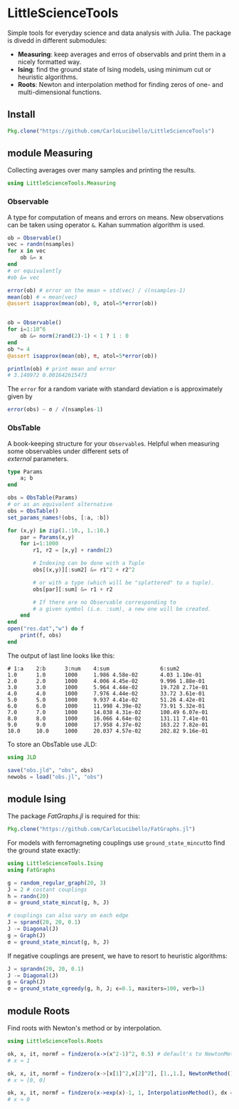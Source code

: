 # LittleScienceTools
Simple tools for everyday science and data analysis with Julia. The package is divedd in different submodules:
- **Measuring**: keep averages and erros of observabls and print them in a nicely formatted way.
- **Ising**: find the ground state of Ising models, using minimum cut or heuristic algorithms.
- **Roots**: Newton and interpolation method for finding zeros of one- and multi-dimensional functions.

## Install
```julia
Pkg.clone("https://github.com/CarloLucibello/LittleScienceTools")
```

## module Measuring
Collecting averages over many samples and printing the results.
```julia
using LittleScienceTools.Measuring
```

### Observable
A type for computation of means and errors on means.
New observations can be taken using operator `&`.
Kahan summation algorithm is used.
```julia
ob = Observable()
vec = randn(nsamples)
for x in vec
    ob &= x
end
# or equivalently
#ob &= vec

error(ob) # error on the mean ≈ std(vec) / √(nsamples-1)   
mean(ob) # ≈ mean(vec)
@assert isapprox(mean(ob), 0, atol=5*error(ob))


ob = Observable()
for i=1:10^6
    ob &= norm(2rand(2)-1) < 1 ? 1 : 0
end
ob *= 4
@assert isapprox(mean(ob), π, atol=5*error(ob))

println(ob) # print mean and error
# 3.140972 0.001642615473
```
The `error` for a random variate with standard deviation `σ` is approximately given by

```julia
error(obs) ~ σ / √(nsamples-1)
```

### ObsTable
A book-keeping structure for your `Observable`s. Helpful
when measuring some observables under different sets of  
*external* parameters.

```julia
type Params
    a; b
end

obs = ObsTable(Params)
# or as an equivalent alternative
obs = ObsTable()
set_params_names!(obs, [:a, :b])

for (x,y) in zip(1.:10., 1.:10.)
    par = Params(x,y)
    for i=1:1000
        r1, r2 = [x,y] + randn(2)

        # Indexing can be done with a Tuple
        obs[(x,y)][:sum2] &= r1^2 + r2^2

        # or with a type (which will be "splattered" to a tuple).
        obs[par][:sum] &= r1 + r2

        # If there are no Observable corresponding to
        # a given symbol (i.e. :sum), a new one will be created.
    end
end
open("res.dat","w") do f
    print(f, obs)
end
```

The output of last line looks like this:
```
# 1:a    2:b      3:num    4:sum                6:sum2               
1.0      1.0      1000     1.986 4.58e-02       4.03 1.10e-01        
2.0      2.0      1000     4.006 4.45e-02       9.996 1.88e-01       
3.0      3.0      1000     5.964 4.44e-02       19.728 2.71e-01      
4.0      4.0      1000     7.976 4.44e-02       33.72 3.61e-01       
5.0      5.0      1000     9.937 4.41e-02       51.26 4.42e-01       
6.0      6.0      1000     11.998 4.39e-02      73.91 5.32e-01       
7.0      7.0      1000     14.038 4.31e-02      100.49 6.07e-01      
8.0      8.0      1000     16.066 4.64e-02      131.11 7.41e-01      
9.0      9.0      1000     17.958 4.37e-02      163.22 7.82e-01      
10.0     10.0     1000     20.037 4.57e-02      202.82 9.16e-01      
```
To store an ObsTable use JLD:
```julia
using JLD

save("obs.jld", "obs", obs)
newobs = load("obs.jl", "obs")
```

## module Ising
The package *FatGraphs.jl* is required for this:
```julia
Pkg.clone("https://github.com/CarloLucibello/FatGraphs.jl")
```
For models with ferromagneting couplings use `ground_state_mincut`to
find the ground state exactly:
```julia
using LittleScienceTools.Ising
using FatGraphs

g = random_regular_graph(20, 3)
J = 2 # costant couplings
h = randn(20)
σ = ground_state_mincut(g, h, J)

# couplings can also vary on each edge
J = sprand(20, 20, 0.1)
J -= Diagonal(J)
g = Graph(J)
σ = ground_state_mincut(g, h, J)
```
If negative couplings are present, we have to resort to heuristic algorithms:
```julia
J = sprandn(20, 20, 0.1)
J -= Diagonal(J)
g = Graph(J)
σ = ground_state_ϵgreedy(g, h, J; ϵ=0.1, maxiters=100, verb=1)
```

## module Roots
Find roots with Newton's method or by interpolation.
```julia
using LittleScienceTools.Roots

ok, x, it, normf = findzero(x->(x^2-1)^2, 0.5) # default's to NewtonMethod
# x ≈ 1

ok, x, it, normf = findzero(x->[x[1]^2,x[2]^2], [1.,1.], NewtonMethod(), atol = 1e-13)
# x ≈ [0, 0]

ok, x, it, normf = findzero(x->exp(x)-1, 1, InterpolationMethod(), dx = 0.1)
# x ≈ 0
```
